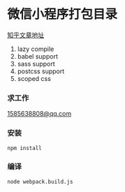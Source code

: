 # 微信小程序打包目录

[知乎文章地址](https://zhuanlan.zhihu.com/p/32905413)

1. lazy compile 
2. babel support
3. sass support
4. postcss support
5. scoped css

### 求工作 

1585638808@qq.com

### 安装 

```
npm install
```

### 编译

```
node webpack.build.js
```

